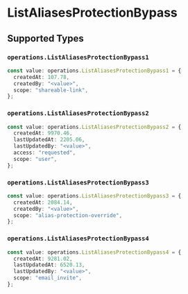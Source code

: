 # ListAliasesProtectionBypass


## Supported Types

### `operations.ListAliasesProtectionBypass1`

```typescript
const value: operations.ListAliasesProtectionBypass1 = {
  createdAt: 107.78,
  createdBy: "<value>",
  scope: "shareable-link",
};
```

### `operations.ListAliasesProtectionBypass2`

```typescript
const value: operations.ListAliasesProtectionBypass2 = {
  createdAt: 9970.46,
  lastUpdatedAt: 2205.06,
  lastUpdatedBy: "<value>",
  access: "requested",
  scope: "user",
};
```

### `operations.ListAliasesProtectionBypass3`

```typescript
const value: operations.ListAliasesProtectionBypass3 = {
  createdAt: 2084.14,
  createdBy: "<value>",
  scope: "alias-protection-override",
};
```

### `operations.ListAliasesProtectionBypass4`

```typescript
const value: operations.ListAliasesProtectionBypass4 = {
  createdAt: 9281.02,
  lastUpdatedAt: 6520.13,
  lastUpdatedBy: "<value>",
  scope: "email_invite",
};
```

